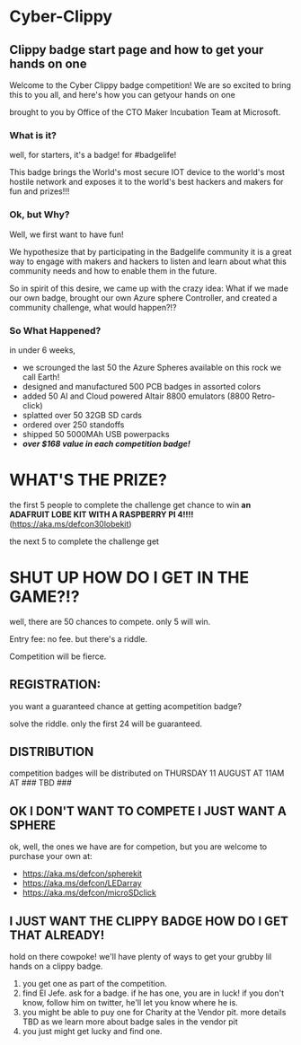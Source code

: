 # Cyber-Clippy
## Clippy badge start page and how to get your hands on one

Welcome to the Cyber Clippy badge competition!
We are so excited to bring this to you all, and here's how you can getyour hands on one

brought to you by Office of the CTO Maker Incubation Team at Microsoft.

### What is it?
well, for starters, it's a badge! for #badgelife! 

This badge brings the World's most secure IOT device to the world's most hostile network and exposes it to the world's best hackers and makers for fun and prizes!!!

### Ok, but Why?
Well, we first want to have fun! 

We hypothesize that by participating in the Badgelife community it is a great way to engage with makers and hackers to listen and learn about what this community needs and how to enable them in the future. 

So in spirit of this desire, we came up with the crazy idea: What if we made our own badge, brought our own Azure sphere Controller, and created a community challenge, what would happen?!?

### So What Happened?
in under 6 weeks,
- we scrounged the last 50 the Azure Spheres available on this rock we call Earth!
- designed and manufactured 500 PCB badges in assorted colors
- added 50 AI and Cloud powered Altair 8800 emulators (8800 Retro-click)
- splatted over 50 32GB SD cards
- ordered over 250 standoffs
- shipped 50 5000MAh USB powerpacks
- **_over $168 value in each competition badge!_**

# WHAT'S THE PRIZE?
the first 5 people to complete the challenge get chance to win
**an ADAFRUIT LOBE KIT WITH A RASPBERRY PI 4!!!!**(https://aka.ms/defcon30lobekit) 

the next 5 to complete the challenge get 

# SHUT UP HOW DO I GET IN THE GAME?!?
well, there are 50 chances to compete. only 5 will win.

Entry fee: no fee. but there's a riddle.

Competition will be fierce.
<!-- "clippy's asshat" is the cipher -->

## REGISTRATION:
you want a guaranteed chance at getting acompetition badge? 

solve the riddle. 
only the first 24 will be guaranteed. 
<!-- would one dare to enter, the form of an office in winter, per chance the entry? -->


## DISTRIBUTION
competition badges will be distributed on 
THURSDAY 11 AUGUST AT 11AM AT ### TBD ###

## OK I DON'T WANT TO COMPETE I JUST WANT A SPHERE
ok, well, the ones we have are for competion, but you are welcome to purchase your own at: 
- https://aka.ms/defcon/spherekit 
- https://aka.ms/defcon/LEDarray 
- https://aka.ms/defcon/microSDclick 


## I JUST WANT THE CLIPPY BADGE HOW DO I GET THAT ALREADY!
hold on there cowpoke! we'll have plenty of ways to get your grubby lil hands on a clippy badge.
1. you get one as part of the competition. 
2. find El Jefe. ask for a badge. if he has one, you are in luck! if you don't know, follow him on twitter, he'll let you know where he is. 
3. you might be able to puy one for Charity at the Vendor pit. more details TBD as we learn more about badge sales in the vendor pit
4. you just might get lucky and find one. 
